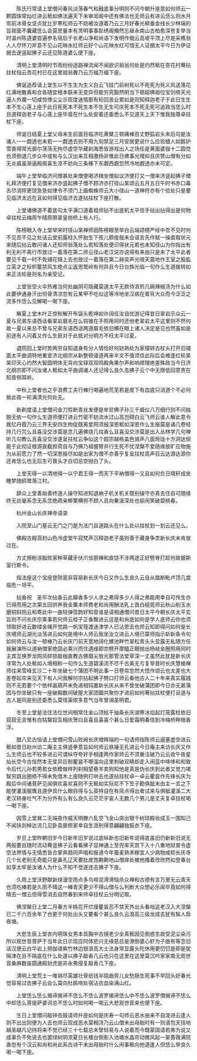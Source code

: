 <!-- { "loadSidebar": true } -->
　　陈氏行常请上堂僧问春风淡荡春气和融底事分明则不问今朝升座意如何师云一颗圆珠常灿烂进云秪如佛法遍天下未审闺阁中还有佛法也无师云有进云恁么则水月帘前冰骨女坚贞犹比岁寒松师云不妨被汝道着乃云三月好春光柳垂金线长少林端的旨觌面不囊藏恁么会莫思量本有灵明事事彰绣阁翛然忘昼永南山古柏愈深苍复举当时温州陈道婆尝遍参名宿后于长老山净和尚语下发明作偈云高坡平顶上尽是采樵翁人人尽怀刀斧意不见山花映水红师云好个山花映水红可惜无人证据太平今日为伊证据去遂竖起拂子云还见陈道婆么便下座。

　　清明上堂清明时节雨纷纷途路禅流闻不闻欲识祖翁何处是灼然秪在杏花村蓦拈拄杖指云杏花村已在这里祖翁聻乃云万福万福下座。

　　佛诞追荐请上堂生以不生生为生义白云飞挂门前树死以不死死为死义风送落花红满地散离和合各随宜根本繇来无变异但能穷究豁然明当下顿超佛祖位宝剑倚天光逼人外魔一切咸惊悸尘尘示现度迷情那有轮回恶业累如是则知释迦老子于此日生生本不生心莲上座于此日死死本不死生本不生无生可庆死本不死无死可追政当恁么时且道释迦老子与心莲上座毕竟在什么处安着还委悉么不见道天上天下惟我独尊卓拄杖下座。

　　师诞日结夏上堂父母未生前面目临济吃黄檗三顿痛棒百丈野狐岩头末后句是汝诸人一一觑透也未若一一觑透去则不用九旬禁足三月安居更说什么应验蜡人如鹅护雪直得常光廓尔荡荡无拘尽虚空华藏刹海悉皆游戏出入之场任是黄面婆伽十二圆觉也须倒退几步众中或有与么汉出来互相激扬非惟此日佛事光增抑且庆赞山僧有分如无炎威虽渐逼殿阁喜生凉不妨向三条椽下东觑西觑忽然冷地觑透亦未可定。

　　端午上堂举临济问僧甚处来僧便喝济揖坐僧拟议济便打又一僧来济竖起拂子僧礼拜济便打复见僧来济亦竖起拂子僧不顾济亦打径山杲颂云五月五日午时书赤口毒舌尽消除更饶急急如律令不须门上画蜘蛛师云大小径山一道神符亦有个验处只是要见临济太远在且如何得见临济去遂拈拄杖下座打散。

　　上堂诸佛道不着底句太平满口道着祖师拈不出底机太平信手拈出拈得出是何物卓拄杖云梅雨乍晴原隰翠皇岗桥上有人行。

　　陈榜眼入寺上堂举宋时径山杲禅师因陈榜眼至举白云端颂楞严经中吾不见时何不见吾不见之处话云堂前露柱久怀胎生下孩儿颇俊哉未会语言先作赋一操直取状元来随后拈云敢问诸人还知师翁落处么若知落处便识得状元若也未知径山为你指出有利无利不离行市放过一着落在第二师云径山老汉说亦说得有来由只是未了太平此者要见千载一时不免铺花锦上去也放过一着落在第二赫奕声光喧天震地作王室之股肱立英才之标帜鳌禁风生绝点尘返思鹫岭有何异且今日台旆光临一句作么生道拨转如来正法轮是则名为亲受记。

　　上堂张空火伞热难当何处幽阴可隐藏莫道太平无款待浓煎几碗辣椒汤为什么如此要伊通身汗出彻骨清凉忽有云某甲不吃似这等冷地坐汉病在膏肓大众而今泛泛之流多作恁么见解喝一喝下座。

　　解夏上堂木叶正惊秋解开布袋头乾坤如许阔任汝自优游记得昔日翠岩示众云一夏与兄弟东语西话看翠岩眉毛在么钩锥在手照用同时还他老翠岩太平这里则不然何故一夏以来总不曾与兄弟东语西话两道眉毛依旧横在眼上诸人决定是见也然虽如是前途有人问着又作么生抵对于此抵对分明方不枉太平过夏。

　　退院回上堂时势两穷自知退身有分人情恰好何妨熟处为家掇转古杖头打开旧铺面太平曲调特地重宣济北纲宗从新整顿谩道再来半文不值须信此际后会难逢红轮杲杲印天心灼然大智圆明体无背向宝铎双双鸣殿角果尔声和响顺理绝差殊政当今日济北纲宗即不问汝诸人秪如太平曲调诸人还记得么良久击拂子云个中无限低回意贵在知音侧耳听。

　　中秋上堂者也之乎浪费工夫行棒行喝遍地荒芜若是皮下有血底只消道个不必何故此夜一轮满清光何处无。

　　新剃度请上堂僧问金刀剪断青丝发便是牟尼佛子孙三千威仪八万细行则不问独脱无依一句作么生道师便打进云竹密不妨流水过山高岂碍白云飞师云谁人解此意令我忆丹霞乃云三界无安四生拘促既离爱网须报深恩秪如深恩作么生报莫是诵几卷经持几行咒么且喜没交涉莫是念几遍佛烧几炷香么且喜没交涉莫是出入丛林学几句禅听几句教么且喜没交涉遂呈拄杖云争似这个超宗越格盖色骑声八面玲珑十方洞达倘能于此彻证根源直截担荷自与乃佛乃祖握臂并行生死不忧涅槃不爱随缘放旷应物施为从前愿力了然一切深恩报尽如是出家为僧不亦善乎复呈拄杖高声召云达源达源你还肯恁么也无后生可畏头才白切忌空抛白了头。

　　上堂天得一以清地得一以宁君王得一而天下平衲僧得一又且如何负日晴轩成坐睡梦随鸥鹭落江村。

　　辞众上堂善始善终道人操守知进知退衲子机关机关既别操守亦真去住自可随缘终无丝毫系念无系念绝疏亲楖栗横担不顾人且向秦溪深处也偷闲笑破碧桃春。

　　杭州金山长庆禅寺语录

　　入院至山门基云无门之门是为法门且道路头在什么处以拄杖划一划云还见么。

　　佛殿古殿苔封山色冷虚堂午寂梵声沉释迦老子虽则善于藏身争柰新长庆未肯放过在。

　　方丈擦粉涂脂败家种草藏牙伏爪怯胆禅和直饶不涉两途正好劈脊打趁何故据斯室行斯令。

　　指法座这个宝座登陟寔非容易新长庆今日又作么生良久云自从踏断毗卢顶几度临危一坦平。

　　拈香祝　圣毕次拈香云此瓣香多少人求之弗得多少人得之弗能用幸自可怜生亦已得而用之次第五回供养我金粟本师费老和尚用酬法乳上首白槌竟师云秋山削玉水磨铜斜抱云和寄此中一曲轻弹弦韵好知音谁是请相通僧问昔日太平今朝长庆太平玄旨则不问长庆宗乘事若何师云桂子正香飘进云这是和尚底如何是学人底师云你也须领取好进云数缕金绳开觉路一帆宝筏渡迷津学人已沾恩去也师云知即得问如何是长庆境师云湖光淡荡进云如何是境中人师云我坐汝立进云人境已蒙师指示斩新条令句如何师云与汝一顿棒乃云长庆门前天宽地阔化螺池畔竹翠松青头头显露无私随方任我展演所以道衲僧家绝固必乘兴而住遇缘即宗劈开摩醯正眼抛出杨岐金圈照用同时主宾互换罗龙网凤碎锁敲枷直教古佛眉尖放光那管法堂草深一丈虽然此犹是新长庆寻常为人处秪如人境相称一句作么生道碧溪流不尽千古美无亏复举昔时长庆慧棱禅师往来雪峰玄沙二十年坐破七个蒲团不明此事一日卷帘忽然大悟作颂云也太差也大差卷起帘来见天下有人问我解何宗拈起拂子劈口打师云看他古人二十年来真实履践则不无若要个个依样画葫芦未免递相钝置新长庆从来不曾坐破蒲团即今日亦无甚蒲团与你坐破只有一座破殿数间破屋大家团圞共聚你才进前如何蓦拈拄杖便打且道与古人是同是别还委悉么莫怪渠侬多意气当年曾谒圣明君。

　　冬至上堂是法住法位世间相常住金山顶枯干抽条长庆湖寒冰焰起灯笼露柱依旧寂寂无言惟有白牯黧奴互相庆贺曰且喜且喜喜个甚么日爱霜明春信到冷梅桥畔暗香浮。

　　腊八尼古恒请上堂僧问雪山败阙长庆增辉端的一句请师指陈师云逼塞虚空进云秪如昔日赵州访二庵主主俱竖拳意旨如何师云铁锤无孔进云今日庵主来访长庆又作么生师云也不较多进云可谓纵夺夸好手相逢两作家师云不须重注破乃云云收午夜星灿长空今古恒然本无变异叵耐瞿昙不唧溜向这里刺破双睛却走入闹蓝中哆哆和和致令后代儿孙若男若女依模做样列刹相望悬羊卖狗知他是真是伪长庆到此者又觉力竭智穷跳出圈缋不得未免借木上座随例打哄去也遂拈拄杖卓一卓云瞿昙作先锋长庆为殿后中间诸菩萨见闻俱欢喜欢喜则不无秪如实际尼不下笠子勘俱胝末由主一言之下能使灌溪服膺且道伊具什么眼目得与么英特自在有简点得出者试来与俱胝灌溪二大老汉转身吐气不为分外有么有么良久云茫茫宇宙人无数几个男儿是丈夫复卓拄杖喝一喝下座。

　　因雪上堂巽二无端夜作威天明滕六乱空飞金山突出银千树琼殿妆成玉一围知己不闻扶剡棹达流几见卧袁扉侬家幸自生涯别得意翩翩独振衣下座。

　　岁旦上堂昨朝旧岁今日新年旧岁说过底纵新也旧新年说得底虽旧仍新新旧说无两般要且随时流动蓦竖拂子云看看拂子显神通上至兜率天宫下入十八重地狱普令虚空法界情与无情悉皆合掌奔趋同声唱和报道今年蚕麦熟禾稼宜人少病物咸熙长庆寺几个长老别无奇能只是鼻孔辽天要肚皮饱齁齁地山僧痒处被他搔着欣欣然如登春台如享太牢是汝诸人为什么不知不觉遂连击拂子下座。

　　久雨上堂沃野献新绿漫空雨点多鸟啼泥滑滑恼杀众禅和古德有言万里无云青天也须吃棒若是久雨不晴这一棒青天更少不得山僧与么判断大众想必乐闻毕竟如何得晴去一僧云但得雪消去自然春到来师卓拄杖云分明记取。

　　佛涅槃日上堂二月春方半桃花开烂熳瞿昙忍不禁天外出头看咄这老汉入大涅槃已二千六百余年了也更于何处出头又要看个甚么良久云浪高三级龙成去犹有騃人戽夜塘。

　　大悲生辰上堂衣内明珠女男本具胸中古镜老少全真秪因见倒惑生故受泥尘染污所以观世音菩萨于当年此日示现应同体悲兴无缘慈总是潦倒婆心虾为子曲有等念旧话汉便云白华岩上频伽语紫竹林边银浪高大士法身常显露头陀休用更忉忉是即是犹隔津在且不隔底在什么处遂以拂子敲香几云也只在这里在这里莫沉吟家家南无观世音桑麻数亩圆通殿豺虎是非永弗侵复敲香几下座。

　　清明上堂荒土一堆销尽英雄壮骨纸钱半陌曲劳儿女愁肠生死事不早回头好春光觉容易过击拂子云会么莫向杜鹃啼处宿沾衣血染满山红。

　　上堂恁么恁么揭谛揭谛不恁么不恁么波罗揭谛恁么中不恁么波罗僧揭谛不恁么中却恁么菩提萨婆诃总不恁么时如何喝一喝云大悲观世音来也便下座。

　　生日上堂僧问敲钟击鼓请师升座如何是庆寿一句师云恶水由来不自泼进云逢人则不出出则便为人去也师云现成恶水莫相浇乃云山僧未出母胎时有一则语包天括地越圣越凡记持将来不觉已经三十七载总未曾轻易与人说着而今既蒙固请若弗为说又成辜负不免说去也罢绿树阴浓夏日长楼台倒影入池塘水晶帘动微风起一架蔷薇满院香忽有个汉云和尚和尚此系古诗干未出母胎时什么闲事秪向他道逢人但恁么举良久喝一喝下座。

